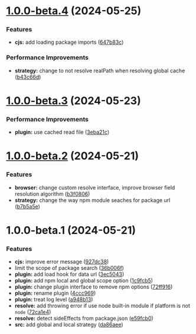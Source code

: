 # [1.0.0-beta.4](https://github.com/TomokiMiyauci/esbuild-deno-specifier/compare/1.0.0-beta.3...1.0.0-beta.4) (2024-05-25)


### Features

* **cjs:** add loading package imports ([647b83c](https://github.com/TomokiMiyauci/esbuild-deno-specifier/commit/647b83c93fe313ede9b1839dbf244fea7e395d37))


### Performance Improvements

* **strategy:** change to not resolve realPath when resolving global cache ([b43c66d](https://github.com/TomokiMiyauci/esbuild-deno-specifier/commit/b43c66d7fd9484cae1619fc57aa02748d84501a7))

# [1.0.0-beta.3](https://github.com/TomokiMiyauci/esbuild-deno-specifier/compare/1.0.0-beta.2...1.0.0-beta.3) (2024-05-23)


### Performance Improvements

* **plugin:** use cached read file ([3eba21c](https://github.com/TomokiMiyauci/esbuild-deno-specifier/commit/3eba21cb30ffc50d16e0db54ecb826544c6eeafd))

# [1.0.0-beta.2](https://github.com/TomokiMiyauci/esbuild-deno-specifier/compare/1.0.0-beta.1...1.0.0-beta.2) (2024-05-21)


### Features

* **browser:** change custom resolve interface, improve browser field resolution algorithm ([b3f0806](https://github.com/TomokiMiyauci/esbuild-deno-specifier/commit/b3f08063e2683ef96d5cf682a56ecf675cbe4bd9))
* **strategy:** change the way npm module seaches for package url ([b7b5a5e](https://github.com/TomokiMiyauci/esbuild-deno-specifier/commit/b7b5a5eaafc495e0ab6f37ff2b5c7eb90d10233e))

# 1.0.0-beta.1 (2024-05-21)


### Features

* **cjs:** improve error message ([927dc38](https://github.com/TomokiMiyauci/esbuild-deno-specifier/commit/927dc3857a93a89771e9bdd2417ea0baa4b89312))
* limit the scope of package search ([36b006f](https://github.com/TomokiMiyauci/esbuild-deno-specifier/commit/36b006fd90249b408e36a0d49dc40efd7cfd5f9c))
* **plugin:** add load hook for data url ([3ec5043](https://github.com/TomokiMiyauci/esbuild-deno-specifier/commit/3ec5043805ab69b980a32b183a7fa54e08d89aaa))
* **plugin:** add npm local and global scope option ([1c9fcb5](https://github.com/TomokiMiyauci/esbuild-deno-specifier/commit/1c9fcb55195ca277f83315910e5a4f82d7f99b1e))
* **plugin:** change plugin interface to remove npm options ([72ff916](https://github.com/TomokiMiyauci/esbuild-deno-specifier/commit/72ff916a35819032d9faa7a709a96c9fcea5767b))
* **plugin:** rename plugin ([4ccc969](https://github.com/TomokiMiyauci/esbuild-deno-specifier/commit/4ccc9696c6b62879062b3567da44edf0a7a97910))
* **plugin:** treat log level ([a948b13](https://github.com/TomokiMiyauci/esbuild-deno-specifier/commit/a948b1307e0689b466042d25d01c04f4d63159de))
* **resolve:** add throwing error if use node built-in module if platform is not `node` ([72ca1e4](https://github.com/TomokiMiyauci/esbuild-deno-specifier/commit/72ca1e4877e08d829e9ddf6a3345d8ccca0fe19f))
* **resolve:** detect sideEffects from package.json ([e59fcb0](https://github.com/TomokiMiyauci/esbuild-deno-specifier/commit/e59fcb04d71acf87776ac16bfc0f272f7e34764d))
* **src:** add global and local strategy ([da86aee](https://github.com/TomokiMiyauci/esbuild-deno-specifier/commit/da86aee888c560d382f114115e30fbe47e218532))
